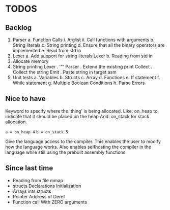 # TODOS

## Backlog

1. Parser
    a. Function Calls
        i.  Arglist
        ii. Call functions with arguments
    b. String literals
    c. String printing
    d. Ensure that all the binary operators are implemented
    e. Read from std in
2. Lexer
    a. Add support for string literals Lexer
    b. Reading from std in
3. Allocate memory
4. String printing
    Lexer . '"'
    Parser . Extend the existing print
    Collect . Collect the string
    Emit . Paste string in target asm
5. Unit tests
    a. Variables
    b. Structs
    c. Array
    d. Functions
    e. If statement
    f. While statement
    g. Multiple Boolean Conditions
    h. Parse Errors

## Nice to have

Keyword to specify where the 'thing' is being allocated.
Like: on_heap to indicate that it should be placed on the heap
And: on_stack for stack allocation.

`a = on_heap 4`
`b = on_stack 5`

Give the language access to the compiler.
This enables the user to modify how the language works.
Also enables selfhosting the compiler in the language while still
using the prebuilt assembly functions.

## Since last time

* Reading from file
    mmap
* structs
    Declarations
    Initialization
* Arrays
    ints
    structs
* Pointer
    Address of
    Deref
* Function call
    With ZERO arguments
